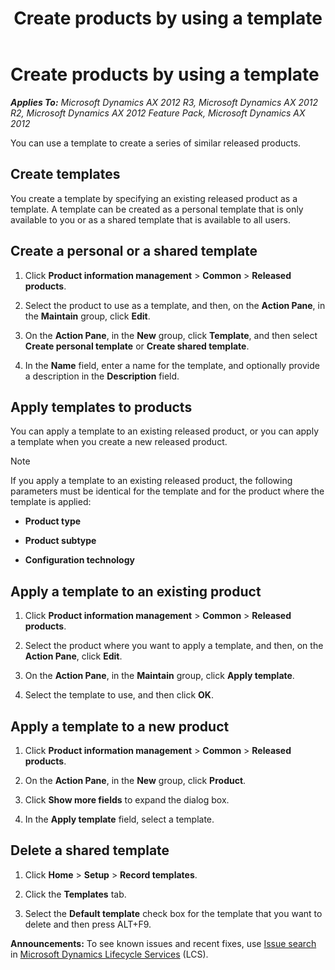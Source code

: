 ﻿---
title: Create products by using a template
TOCTitle: Create products by using a template
ms:assetid: a57f805e-123a-4d9a-a330-026b2910a510
ms:mtpsurl: https://technet.microsoft.com/en-us/library/Hh597198(v=AX.60)
ms:contentKeyID: 39519267
ms.date: 05/02/2014
mtps_version: v=AX.60
---

# Create products by using a template 


_**Applies To:** Microsoft Dynamics AX 2012 R3, Microsoft Dynamics AX 2012 R2, Microsoft Dynamics AX 2012 Feature Pack, Microsoft Dynamics AX 2012_

You can use a template to create a series of similar released products.

## Create templates

You create a template by specifying an existing released product as a template. A template can be created as a personal template that is only available to you or as a shared template that is available to all users.

## Create a personal or a shared template

1.  Click **Product information management** \> **Common** \> **Released products**.

2.  Select the product to use as a template, and then, on the **Action Pane**, in the **Maintain** group, click **Edit**.

3.  On the **Action Pane**, in the **New** group, click **Template**, and then select **Create personal template** or **Create shared template**.

4.  In the **Name** field, enter a name for the template, and optionally provide a description in the **Description** field.

## Apply templates to products

You can apply a template to an existing released product, or you can apply a template when you create a new released product.


> [!NOTE]
> <P>If you apply a template to an existing released product, the following parameters must be identical for the template and for the product where the template is applied:</P>
> <UL>
> <LI>
> <P><STRONG>Product type</STRONG></P>
> <LI>
> <P><STRONG>Product subtype</STRONG></P>
> <LI>
> <P><STRONG>Configuration technology</STRONG></P></LI></UL>



## Apply a template to an existing product

1.  Click **Product information management** \> **Common** \> **Released products**.

2.  Select the product where you want to apply a template, and then, on the **Action Pane**, click **Edit**.

3.  On the **Action Pane**, in the **Maintain** group, click **Apply template**.

4.  Select the template to use, and then click **OK**.

## Apply a template to a new product

1.  Click **Product information management** \> **Common** \> **Released products**.

2.  On the **Action Pane**, in the **New** group, click **Product**.

3.  Click **Show more fields** to expand the dialog box.

4.  In the **Apply template** field, select a template.

## Delete a shared template

1.  Click **Home** \> **Setup** \> **Record templates**.

2.  Click the **Templates** tab.

3.  Select the **Default template** check box for the template that you want to delete and then press ALT+F9.

  
**Announcements:** To see known issues and recent fixes, use [Issue search](http://go.microsoft.com/fwlink/?linkid=389258) in [Microsoft Dynamics Lifecycle Services](http://go.microsoft.com/fwlink/?linkid=306505) (LCS).

